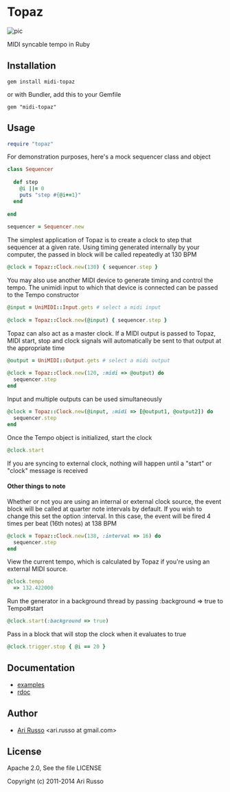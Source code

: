 # Topaz

![pic](http://img526.imageshack.us/img526/5781/topazt.jpg)

MIDI syncable tempo in Ruby

## Installation

`gem install midi-topaz`
  
  or with Bundler, add this to your Gemfile
  
`gem "midi-topaz"` 

## Usage

```ruby
require "topaz"
```

For demonstration purposes, here's a mock sequencer class and object

```ruby
class Sequencer
    
  def step
    @i ||= 0
    puts "step #{@i+=1}"
  end
      
end
  
sequencer = Sequencer.new
```

The simplest application of Topaz is to create a clock to step that sequencer at a given rate.  Using timing generated internally by your computer, the passed in block will be called repeatedly at 130 BPM

```ruby
@clock = Topaz::Clock.new(130) { sequencer.step }
```

You may also use another MIDI device to generate timing and control the tempo.  The unimidi input to which that device is connected can be passed to the Tempo constructor    

```ruby
@input = UniMIDI::Input.gets # select a midi input 
  
@clock = Topaz::Clock.new(@input) { sequencer.step }
```
        
Topaz can also act as a master clock. If a MIDI output is passed to Topaz, MIDI start, stop and clock signals will automatically be sent to that output at the appropriate time

```ruby
@output = UniMIDI::Output.gets # select a midi output 
  
@clock = Topaz::Clock.new(120, :midi => @output) do
  sequencer.step
end
```

Input and multiple outputs can be used simultaneously

```ruby
@clock = Topaz::Clock.new(@input, :midi => [@output1, @output2]) do 
  sequencer.step
end
```

Once the Tempo object is initialized, start the clock

```ruby
@clock.start
```

If you are syncing to external clock, nothing will happen until a "start" or "clock" message is received
  
#### Other things to note

Whether or not you are using an internal or external clock source, the event block will be called at quarter note intervals by default.  If you wish to change this set the option :interval.  In this case, the event will be fired 4 times per beat (16th notes) at 138 BPM   

```ruby
@clock = Topaz::Clock.new(138, :interval => 16) do
  sequencer.step
end
```
  
View the current tempo, which is calculated by Topaz if you're using an external MIDI source.

```ruby
@clock.tempo
  => 132.422000
```

Run the generator in a background thread by passing :background => true to Tempo#start

```ruby
@clock.start(:background => true)
```
  
Pass in a block that will stop the clock when it evaluates to true

```ruby
@clock.trigger.stop { @i == 20 }
```
    
## Documentation

* [examples](http://github.com/arirusso/topaz/tree/master/examples)
* [rdoc](http://rdoc.info/gems/midi-topaz)

## Author

* [Ari Russo](http://github.com/arirusso) <ari.russo at gmail.com>

## License

Apache 2.0, See the file LICENSE

Copyright (c) 2011-2014 Ari Russo
